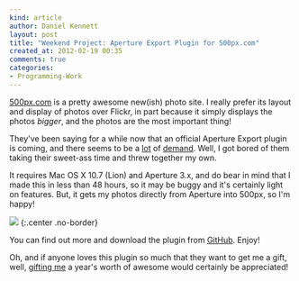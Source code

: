 ```yaml
---
kind: article
author: Daniel Kennett
layout: post
title: "Weekend Project: Aperture Export Plugin for 500px.com"
created_at: 2012-02-19 00:35
comments: true
categories: 
- Programming-Work
---
```


[500px.com](http://500px.com/) is a pretty awesome new(ish) photo site. I really prefer its layout and display of photos over Flickr, in part because it simply displays the photos _bigger_, and the photos are the most important thing!

They've been saying for a while now that an official Aperture Export plugin is coming, and there seems to be a [lot](http://support.500px.com/customer/portal/questions/182491-5-px-upload-plugin-for-apple-aperture) of [demand](http://support.500px.com/customer/portal/questions/153420-aperture-plugin-). Well, I got bored of them taking their sweet-ass time and threw together my own.

It requires Mac OS X 10.7 (Lion) and Aperture 3.x, and do bear in mind that I made this in less than 48 hours, so it may be buggy and it's certainly light on features. But, it gets my photos directly from Aperture into 500px, so I'm happy!

<img src="http://ikennd.ac/pictures/500pxAperturePlugin.png" />
{:.center .no-border}

You can find out more and download the plugin from [GitHub](https://github.com/iKenndac/500px-Aperture-Uploader). Enjoy!

Oh, and if anyone loves this plugin so much that they want to get me a gift, well, [gifting me](https://500px.com/gift) a year's worth of awesome would certainly be appreciated! 
